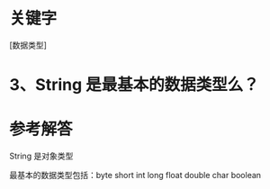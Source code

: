 # 关键字

\[数据类型\]

# 3、String 是最基本的数据类型么？

# 参考解答

String 是对象类型

最基本的数据类型包括：byte short int long float double char boolean



